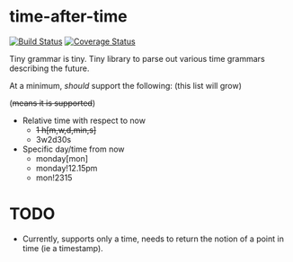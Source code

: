 time-after-time
===============

[![Build Status](https://travis-ci.org/ryankanno/time-after-time.png?branch=master)](https://travis-ci.org/ryankanno/time-after-time)
[![Coverage Status](https://coveralls.io/repos/ryankanno/time-after-time/badge.png)](https://coveralls.io/r/ryankanno/time-after-time)

Tiny grammar is tiny. Tiny library to parse out various time grammars
describing the future.

At a minimum, *should* support the following: (this list will grow) 

(<del>means it is supported</del>)

  - Relative time with respect to now
    - <del>1 h[m,w,d,min,s]</del>
    - 3w2d30s
  - Specific day/time from now
    - monday[mon]
    - monday!12.15pm
    - mon!2315

TODO
====

  * Currently, supports only a time, needs to return the notion of a point in
    time (ie a timestamp).
